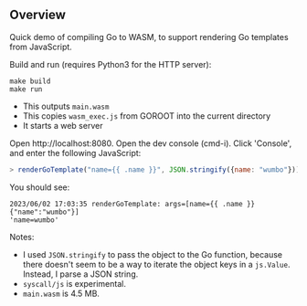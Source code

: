 Overview
--------

Quick demo of compiling Go to WASM, to support rendering Go templates from JavaScript.

Build and run (requires Python3 for the HTTP server):

```
make build
make run
```

* This outputs `main.wasm`
* This copies `wasm_exec.js` from GOROOT into the current directory
* It starts a web server

Open http://localhost:8080. Open the dev console (cmd-i). Click 'Console', and enter the following
JavaScript: 

```js
> renderGoTemplate("name={{ .name }}", JSON.stringify({name: "wumbo"}))
```

You should see:

```
2023/06/02 17:03:35 renderGoTemplate: args=[name={{ .name }} {"name":"wumbo"}]
'name=wumbo'
```

Notes:

* I used `JSON.stringify` to pass the object to the Go function, because there doesn't seem to be a
  way to iterate the object keys in a `js.Value`. Instead, I parse a JSON string.
* `syscall/js` is experimental.
* `main.wasm` is 4.5 MB.
